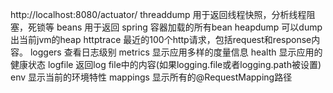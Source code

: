 http://localhost:8080/actuator/
threaddump  用于返回线程快照，分析线程阻塞，死锁等
beans  用于返回 spring 容器加载的所有bean
heapdump  可以dump出当前jvm的heap
httptrace  最近的100个http请求，包括request和response内容。
loggers  查看日志级别
metrics 显示应用多样的度量信息
health 显示应用的健康状态
logfile 返回log file中的内容(如果logging.file或者logging.path被设置)
env 显示当前的环境特性
mappings 显示所有的@RequestMapping路径

